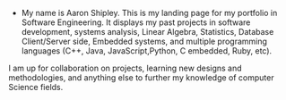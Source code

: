 - My name is Aaron Shipley. This is my landing page for my portfolio in Software Engineering. It displays my past projects in software development, systems analysis, Linear Algebra, Statistics, Database Client/Server side, Embedded systems, and multiple programming languages (C++, Java, JavaScript,Python, C embedded, Ruby, etc).

I am up for collaboration on projects, learning new designs and methodologies, and anything else to further my knowledge of computer Science fields. 

<!---
AaronShipley/AaronShipley is a ✨ special ✨ repository because its `README.md` (this file) appears on your GitHub profile.
You can click the Preview link to take a look at your changes.
--->
